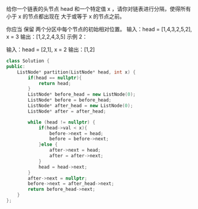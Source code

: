 给你一个链表的头节点 head 和一个特定值 x ，请你对链表进行分隔，使得所有 小于 x 的节点都出现在 大于或等于 x 的节点之前。

你应当 保留 两个分区中每个节点的初始相对位置。
输入：head = [1,4,3,2,5,2], x = 3
输出：[1,2,2,4,3,5]
示例 2：

输入：head = [2,1], x = 2
输出：[1,2]

``` cpp
class Solution {
public:
    ListNode* partition(ListNode* head, int x) {
        if(head == nullptr){
            return head;
        }
        ListNode* before_head = new ListNode(0);
        ListNode* before = before_head;
        ListNode* after_head = new ListNode(0);
        ListNode* after = after_head;

        while (head != nullptr) {
            if(head->val < x){
                before->next = head;
                before = before->next;
            }else {
                after->next = head;
                after = after->next;
            }
            head = head->next;
        }
        after->next = nullptr;
        before->next = after_head->next;
        return before_head->next;
    }
};
```
